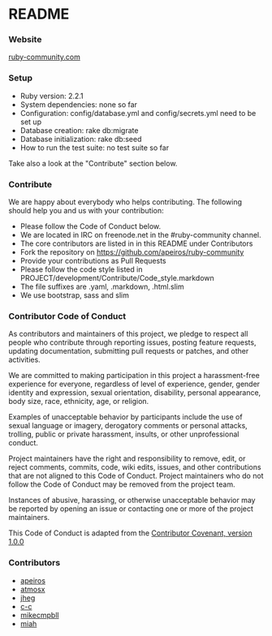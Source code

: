 README
======


### Website

[ruby-community.com](http://ruby-community.com)


### Setup

* Ruby version: 2.2.1
* System dependencies: none so far
* Configuration: config/database.yml and config/secrets.yml need to be set up
* Database creation: rake db:migrate
* Database initialization: rake db:seed
* How to run the test suite: no test suite so far

Take also a look at the "Contribute" section below.


### Contribute

We are happy about everybody who helps contributing.
The following should help you and us with your contribution:

* Please follow the Code of Conduct below.
* We are located in IRC on freenode.net in the #ruby-community channel.
* The core contributors are listed in in this README under Contributors
* Fork the repository on https://github.com/apeiros/ruby-community
* Provide your contributions as Pull Requests
* Please follow the code style listed in PROJECT/development/Contribute/Code_style.markdown
* The file suffixes are .yaml, .markdown, .html.slim
* We use bootstrap, sass and slim


### Contributor Code of Conduct

As contributors and maintainers of this project, we pledge to respect all people who
contribute through reporting issues, posting feature requests, updating documentation,
submitting pull requests or patches, and other activities.

We are committed to making participation in this project a harassment-free experience for
everyone, regardless of level of experience, gender, gender identity and expression,
sexual orientation, disability, personal appearance, body size, race, ethnicity, age, or religion.

Examples of unacceptable behavior by participants include the use of sexual language or
imagery, derogatory comments or personal attacks, trolling, public or private harassment,
insults, or other unprofessional conduct.

Project maintainers have the right and responsibility to remove, edit, or reject comments,
commits, code, wiki edits, issues, and other contributions that are not aligned to this
Code of Conduct. Project maintainers who do not follow the Code of Conduct may be removed
from the project team.

Instances of abusive, harassing, or otherwise unacceptable behavior may be reported by
opening an issue or contacting one or more of the project maintainers.

This Code of Conduct is adapted from the [Contributor Covenant, version 1.0.0](http://contributor-covenant.org/version/1/0/0/)


### Contributors

* [apeiros](https://github.com/apeiros)
* [atmosx](https://github.com/atmosx)
* [jheg](https://github.com/jheg)
* [c-c](https://github.com/csmr)
* [mikecmpbll](https://github.com/mikecmpbll)
* [miah](https://github.com/miah)
